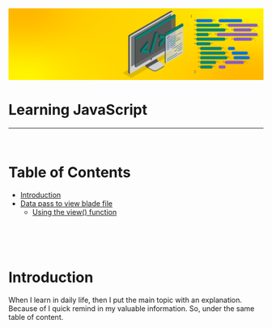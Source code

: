 <!--markdown tutorial-->


<img src="/JavaScript_Introduction/img/js-banner.png"  title="JavaScript_Introduction"/>

 # Learning JavaScript

---
  <br/>

# Table of Contents

- [Introduction](#introduction)
- [Data pass to view blade file](#data-pass)
  - [Using the view() function](#view-function)


<br/>
<br/>
<br/>

# Introduction <a name="introduction"></a>

<p>When I learn in daily life, then I put the main topic with an explanation. Because of I quick remind in my valuable information. So, under the same table of content.</p> 



<!-- all link is here -->

<br/>
<br/>
<br/>

